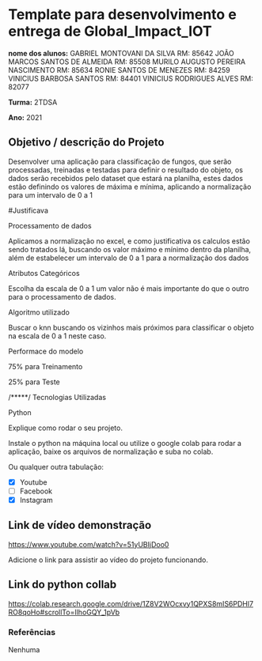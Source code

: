 # Template para desenvolvimento e entrega de Global_Impact_IOT

**nome dos alunos:** 
GABRIEL MONTOVANI DA SILVA                 RM: 85642
JOÃO MARCOS SANTOS DE ALMEIDA              RM: 85508
MURILO AUGUSTO PEREIRA NASCIMENTO          RM: 85634
RONIE SANTOS DE MENEZES                    RM: 84259
VINICIUS BARBOSA SANTOS                    RM: 84401
VINICIUS RODRIGUES ALVES                   RM: 82077
 

**Turma:**
2TDSA
 
**Ano:**
2021
 
## Objetivo / descrição do Projeto
 
Desenvolver uma aplicação para classificação de fungos, que serão processadas, treinadas e testadas para definir o resultado do objeto, os dados serão recebidos pelo dataset
que estará na planilha, estes dados estão definindo os valores de máxima e mínima, aplicando a normalização para um intervalo de 0 a 1

#Justificava 

Processamento de dados

Aplicamos a normalização no excel, e como justificativa os calculos estão sendo tratados lá, buscando os valor máximo e mínimo dentro da planilha, além de estabelecer um intervalo de 0 a 1 para a normalização dos dados

Atributos Categóricos

Escolha da escala de 0 a 1 um valor não é mais importante do que o outro para o processamento de dados.

Algoritmo utilizado 

Buscar o knn buscando os vizinhos mais próximos para classificar o objeto na escala de 0 a 1 neste caso.

Performace do modelo

75% para Treinamento 

25% para Teste
 
/*****/
Tecnologias Utilizadas 
 
Python
 
Explique como rodar o seu projeto.
 
Instale o python na máquina local ou utilize o google colab para rodar a aplicação, baixe os arquivos de normalização e suba no colab.

Ou qualquer outra tabulação:
 
- [x] Youtube
- [ ] Facebook 
- [x] Instagram
 
## Link de vídeo demonstração

https://www.youtube.com/watch?v=51yUBIjDoo0
 
Adicione o link para assistir ao vídeo do projeto funcionando.

## Link do python collab

https://colab.research.google.com/drive/1Z8V2WOcxvy1QPXS8mIS6PDHl7RO8qoHo#scrollTo=IlhoGQY_1pVb
 
### Referências 
 
Nenhuma 

